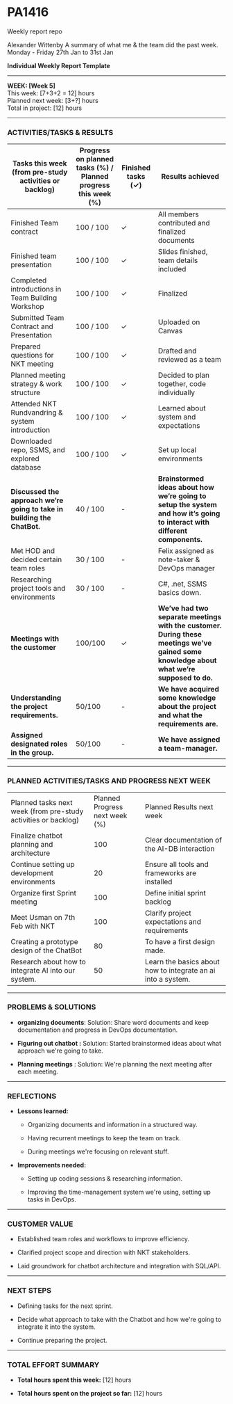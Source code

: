 # PA1416
Weekly report repo

Alexander Wittenby
A summary of what me & the team did the past week.
Monday - Friday 27th Jan to 31st Jan

**Individual Weekly Report Template**

---

**WEEK: [Week 5]**  
This week: [7+3+2 = 12] hours  
Planned next week: [3+?] hours  
Total in project: [12] hours

---

### **ACTIVITIES/TASKS & RESULTS**

| Tasks this week (from pre-study activities or backlog)                  | Progress on planned tasks (%) / Planned progress this week (%) | Finished tasks (✓) | Results achieved                                                                                                                          |
| ----------------------------------------------------------------------- | -------------------------------------------------------------- | ------------------ | ----------------------------------------------------------------------------------------------------------------------------------------- |
| Finished Team contract                                                  | 100 / 100                                                      | ✓                  | All members contributed and finalized documents                                                                                           |
| Finished team presentation                                              | 100 / 100                                                      | ✓                  | Slides finished, team details included                                                                                                    |
| Completed introductions in Team Building Workshop                       | 100 / 100                                                      | ✓                  | Finalized                                                                                                                                 |
| Submitted Team Contract and Presentation                                | 100 / 100                                                      | ✓                  | Uploaded on Canvas                                                                                                                        |
| Prepared questions for NKT meeting                                      | 100 / 100                                                      | ✓                  | Drafted and reviewed as a team                                                                                                            |
| Planned meeting strategy & work structure                               | 100 / 100                                                      | ✓                  | Decided to plan together, code individually                                                                                               |
| Attended NKT Rundvandring & system introduction                         | 100 / 100                                                      | ✓                  | Learned about system and expectations                                                                                                     |
| Downloaded repo, SSMS, and explored database                            | 100 / 100                                                      | ✓                  | Set up local environments                                                                                                                 |
| **Discussed the approach we’re going to take in building the ChatBot.** | 40 / 100                                                       | -                  | **Brainstormed ideas about how we’re going to setup the system and how it’s going to interact with different components.**                |
| Met HOD and decided certain team roles                                  | 30 / 100                                                       | -                  | Felix assigned as note-taker & DevOps manager                                                                                             |
| Researching project tools and environments                              | 30 / 100                                                       | -                  | C#, .net, SSMS basics down.                                                                                                               |
| **Meetings with the customer**                                          | 100/100                                                        | ✓                  | **We’ve had two separate meetings with the customer. During these meetings we’ve gained some knowledge about what we’re supposed to do.** |
| **<br>Understanding the project requirements.<br><br>**                 | 50/100                                                         | -                  | **We have acquired some knowledge about the project and what the requirements are.**                                                      |
| **Assigned designated roles in the group.**                             | 50/100                                                         | -                  | **We have assigned a team-manager.**                                                                                                      |

---

### **PLANNED ACTIVITIES/TASKS AND PROGRESS NEXT WEEK**

|                                                                |                                |                                                              |
| -------------------------------------------------------------- | ------------------------------ | ------------------------------------------------------------ |
| Planned tasks next week (from pre-study activities or backlog) | Planned Progress next week (%) | Planned Results next week                                    |
| Finalize chatbot planning and architecture                     | 100                            | Clear documentation of the AI-DB interaction                 |
| Continue setting up development environments                   | 20                             | Ensure all tools and frameworks are installed                |
| Organize first Sprint meeting                                  | 100                            | Define initial sprint backlog                                |
| Meet Usman on 7th Feb with NKT                                 | 100                            | Clarify project expectations and requirements                |
| Creating a prototype design of the ChatBot                     | 80                             | To have a first design made.                                 |
| Research about how to integrate AI into our system.            | 50                             | Learn the basics about how to integrate an ai into a system. |

---

### **PROBLEMS & SOLUTIONS**

- **organizing documents**: Solution: Share word documents and keep documentation and progress in DevOps documentation.
    
- **Figuring out chatbot :** Solution: Started brainstormed ideas about what approach we're going to take.
    
- **Planning meetings** : Solution: We're planning the next meeting after each meeting.
    

---

### **REFLECTIONS**

- **Lessons learned:**
    
    - Organizing documents and information in a structured way.
        
    - Having recurrent meetings to keep the team on track.
        
    - During meetings we're focusing on relevant stuff.
        
- **Improvements needed:**
    
    - Setting up coding sessions & researching information. 
        
    - Improving the time-management system we're using, setting up tasks in DevOps.
        

---

### **CUSTOMER VALUE**

- Established team roles and workflows to improve efficiency.
    
- Clarified project scope and direction with NKT stakeholders.
    
- Laid groundwork for chatbot architecture and integration with SQL/API.
    

---

### **NEXT STEPS**

- Defining tasks for the next sprint.
    
- Decide what approach to take with the Chatbot and how we're going to integrate it into the system.
    
- Continue preparing the project.
    

---

### **TOTAL EFFORT SUMMARY**

- **Total hours spent this week:** [12] hours
    
- **Total hours spent on the project so far:** [12] hours
